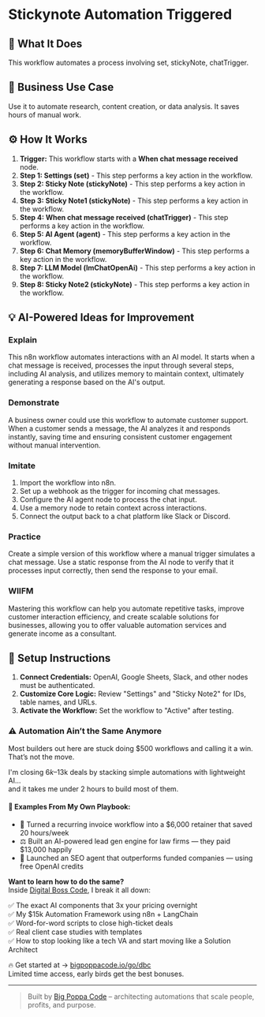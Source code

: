 # Stickynote Automation Triggered

## 🚀 What It Does
This workflow automates a process involving set, stickyNote, chatTrigger.

## 💼 Business Use Case
Use it to automate research, content creation, or data analysis. It saves hours of manual work.

## ⚙️ How It Works
1.  **Trigger:** This workflow starts with a **When chat message received** node.
2. **Step 1: Settings (set)** - This step performs a key action in the workflow.
3. **Step 2: Sticky Note (stickyNote)** - This step performs a key action in the workflow.
4. **Step 3: Sticky Note1 (stickyNote)** - This step performs a key action in the workflow.
5. **Step 4: When chat message received (chatTrigger)** - This step performs a key action in the workflow.
6. **Step 5: AI Agent (agent)** - This step performs a key action in the workflow.
7. **Step 6: Chat Memory (memoryBufferWindow)** - This step performs a key action in the workflow.
8. **Step 7: LLM Model (lmChatOpenAi)** - This step performs a key action in the workflow.
9. **Step 8: Sticky Note2 (stickyNote)** - This step performs a key action in the workflow.

## 💡 AI-Powered Ideas for Improvement
### Explain
This n8n workflow automates interactions with an AI model. It starts when a chat message is received, processes the input through several steps, including AI analysis, and utilizes memory to maintain context, ultimately generating a response based on the AI's output.

### Demonstrate
A business owner could use this workflow to automate customer support. When a customer sends a message, the AI analyzes it and responds instantly, saving time and ensuring consistent customer engagement without manual intervention.

### Imitate
1. Import the workflow into n8n.
2. Set up a webhook as the trigger for incoming chat messages.
3. Configure the AI agent node to process the chat input.
4. Use a memory node to retain context across interactions.
5. Connect the output back to a chat platform like Slack or Discord.

### Practice
Create a simple version of this workflow where a manual trigger simulates a chat message. Use a static response from the AI node to verify that it processes input correctly, then send the response to your email.

### WIIFM
Mastering this workflow can help you automate repetitive tasks, improve customer interaction efficiency, and create scalable solutions for businesses, allowing you to offer valuable automation services and generate income as a consultant.

## 🔧 Setup Instructions
1. **Connect Credentials:** OpenAI, Google Sheets, Slack, and other nodes must be authenticated.
2. **Customize Core Logic:** Review "Settings" and "Sticky Note2" for IDs, table names, and URLs.
3. **Activate the Workflow:** Set the workflow to "Active" after testing.

### ⚠️ Automation Ain’t the Same Anymore

Most builders out here are stuck doing $500 workflows and calling it a win.  
That’s not the move.  

I'm closing $6k–$13k deals by stacking simple automations with lightweight AI...  
and it takes me under 2 hours to build most of them.

#### 🧠 Examples From My Own Playbook:
- 🔁 Turned a recurring invoice workflow into a $6,000 retainer that saved 20 hours/week  
- ⚖️ Built an AI-powered lead gen engine for law firms — they paid $13,000 happily  
- 🚀 Launched an SEO agent that outperforms funded companies — using free OpenAI credits  

**Want to learn how to do the same?**  
Inside [Digital Boss Code](https://bigpoppacode.io/go/dbc), I break it all down:

✅ The exact AI components that 3x your pricing overnight  
✅ My $15k Automation Framework using n8n + LangChain  
✅ Word-for-word scripts to close high-ticket deals  
✅ Real client case studies with templates  
✅ How to stop looking like a tech VA and start moving like a Solution Architect  

🔥 Get started at → [bigpoppacode.io/go/dbc](https://bigpoppacode.io/go/dbc)  
Limited time access, early birds get the best bonuses.

---
> Built by [Big Poppa Code](https://bigpoppacode.io) – architecting automations that scale people, profits, and purpose.
